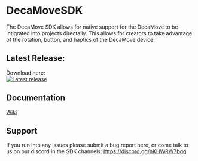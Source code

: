 # DecaMoveSDK

The DecaMove SDK allows for native support for the DecaMove to be intigrated into projects directally. This allows for creators to take advantage of the rotation, button, and haptics of the DecaMove device.

## Latest Release:
Download here: <a href="https://github.com/MegadodoGames/DecaMoveSDK/releases/tag/2.1.0">   
  <img src="https://img.shields.io/github/v/release/MegadodoGames/DecaMoveSDK" alt= "Latest release"/>
</a>

## Documentation
<a href="https://github.com/MegadodoGames/DecaMoveSDK/wiki">Wiki</a>

## Support
If you run into any issues please submit a bug report here, or come talk to us on our discord in the SDK channels: https://discord.gg/nKHWRW7bqq
